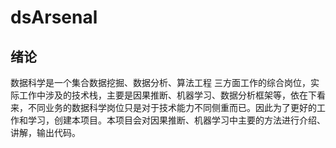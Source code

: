 # dsArsenal

## 绪论
数据科学是一个集合数据挖掘、数据分析、算法工程 三方面工作的综合岗位，实际工作中涉及的技术栈，主要是因果推断、机器学习、数据分析框架等，依在下看来，不同业务的数据科学岗位只是对于技术能力不同侧重而已。因此为了更好的工作和学习，创建本项目。本项目会对因果推断、机器学习中主要的方法进行介绍、讲解，输出代码。

